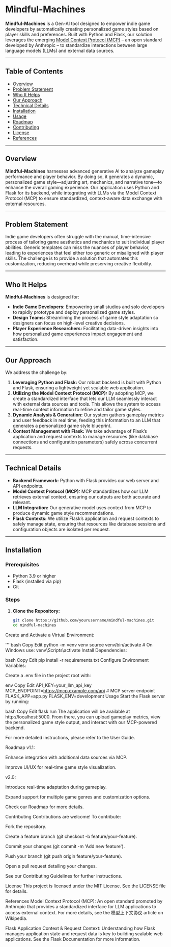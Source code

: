 # Mindful-Machines

**Mindful-Machines** is a Gen-AI tool designed to empower indie game developers by automatically creating personalized game styles based on player skills and preferences. Built with Python and Flask, our solution leverages the emerging [Model Context Protocol (MCP)](https://zh.wikipedia.org/wiki/%E6%A8%A1%E5%9E%8B%E4%B8%8A%E4%B8%8B%E6%96%87%E5%8D%8F%E8%AE%AE) – an open standard developed by Anthropic – to standardize interactions between large language models (LLMs) and external data sources.

---

## Table of Contents

- [Overview](#overview)
- [Problem Statement](#problem-statement)
- [Who It Helps](#who-it-helps)
- [Our Approach](#our-approach)
- [Technical Details](#technical-details)
- [Installation](#installation)
- [Usage](#usage)
- [Roadmap](#roadmap)
- [Contributing](#contributing)
- [License](#license)
- [References](#references)

---

## Overview

**Mindful-Machines** harnesses advanced generative AI to analyze gameplay performance and player behavior. By doing so, it generates a dynamic, personalized game style—adjusting art, mechanics, and narrative tone—to enhance the overall gaming experience. Our application uses Python and Flask for its backend, while integrating with LLMs via the Model Context Protocol (MCP) to ensure standardized, context-aware data exchange with external resources.

---

## Problem Statement

Indie game developers often struggle with the manual, time-intensive process of tailoring game aesthetics and mechanics to suit individual player abilities. Generic templates can miss the nuances of player behavior, leading to experiences that feel either too generic or misaligned with player skills. The challenge is to provide a solution that automates this customization, reducing overhead while preserving creative flexibility.

---

## Who It Helps

**Mindful-Machines** is designed for:
- **Indie Game Developers:** Empowering small studios and solo developers to rapidly prototype and deploy personalized game styles.
- **Design Teams:** Streamlining the process of game style adaptation so designers can focus on high-level creative decisions.
- **Player Experience Researchers:** Facilitating data-driven insights into how personalized game experiences impact engagement and satisfaction.

---

## Our Approach

We address the challenge by:
1. **Leveraging Python and Flask:** Our robust backend is built with Python and Flask, ensuring a lightweight yet scalable web application.
2. **Utilizing the Model Context Protocol (MCP):** By adopting MCP, we create a standardized interface that lets our LLM seamlessly interact with external data sources and tools. This allows the system to access real-time context information to refine and tailor game styles.
3. **Dynamic Analysis & Generation:** Our system gathers gameplay metrics and user feedback in real time, feeding this information to an LLM that generates a personalized game style blueprint.
4. **Context Management with Flask:** We take advantage of Flask’s application and request contexts to manage resources (like database connections and configuration parameters) safely across concurrent requests.

---

## Technical Details

- **Backend Framework:** Python with Flask provides our web server and API endpoints.
- **Model Context Protocol (MCP):** MCP standardizes how our LLM retrieves external context, ensuring our outputs are both accurate and relevant.
- **LLM Integration:** Our generative model uses context from MCP to produce dynamic game style recommendations.
- **Flask Contexts:** We utilize Flask’s application and request contexts to safely manage state, ensuring that resources like database sessions and configuration objects are isolated per request.

---

## Installation

### Prerequisites

- Python 3.9 or higher
- Flask (installed via pip)
- Git

### Steps

1. **Clone the Repository:**

   ```bash
   git clone https://github.com/yourusername/mindful-machines.git
   cd mindful-machines
Create and Activate a Virtual Environment:

''''bash
  Copy
  Edit
python -m venv venv
source venv/bin/activate  # On Windows use: venv\Scripts\activate
Install Dependencies:

bash
Copy
Edit
pip install -r requirements.txt
Configure Environment Variables:

Create a .env file in the project root with:

env
Copy
Edit
API_KEY=your_llm_api_key
MCP_ENDPOINT=https://mcp.example.com/api  # MCP server endpoint
FLASK_APP=app.py
FLASK_ENV=development
Usage
Start the Flask server by running:

bash
Copy
Edit
flask run
The application will be available at http://localhost:5000. From there, you can upload gameplay metrics, view the personalized game style output, and interact with our MCP-powered backend.

For more detailed instructions, please refer to the User Guide.

Roadmap
v1.1:

Enhance integration with additional data sources via MCP.

Improve UI/UX for real-time game style visualization.

v2.0:

Introduce real-time adaptation during gameplay.

Expand support for multiple game genres and customization options.

Check our Roadmap for more details.

Contributing
Contributions are welcome! To contribute:

Fork the repository.

Create a feature branch (git checkout -b feature/your-feature).

Commit your changes (git commit -m 'Add new feature').

Push your branch (git push origin feature/your-feature).

Open a pull request detailing your changes.

See our Contributing Guidelines for further instructions.

License
This project is licensed under the MIT License. See the LICENSE file for details.

References
Model Context Protocol (MCP):
An open standard promoted by Anthropic that provides a standardized interface for LLM applications to access external context. For more details, see the 模型上下文协议 article on Wikipedia.

Flask Application Context & Request Context:
Understanding how Flask manages application state and request data is key to building scalable web applications. See the Flask Documentation for more information.


